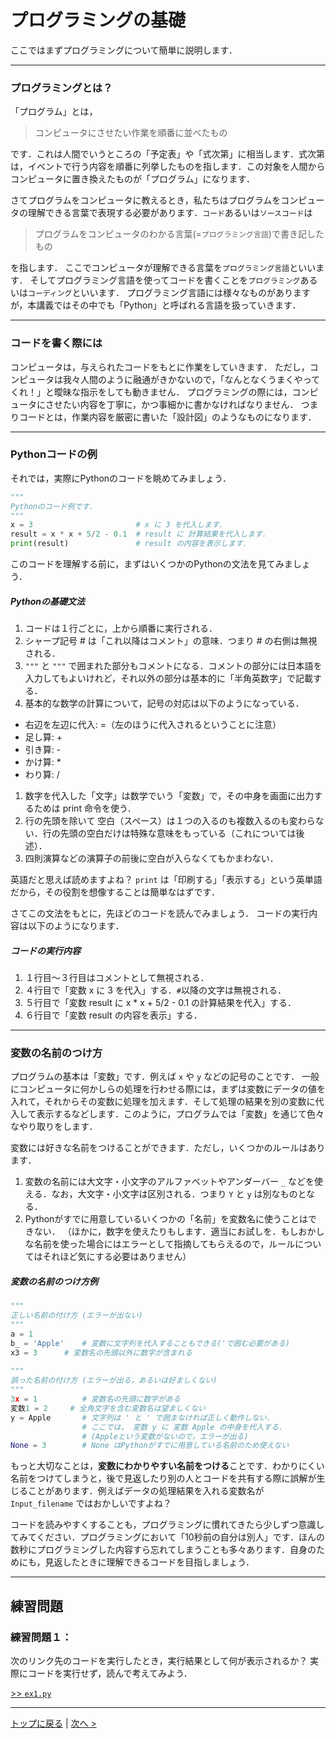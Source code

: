 # プログラミングの基礎

ここではまずプログラミングについて簡単に説明します．

--- 

### プログラミングとは？

「プログラム」とは，

> コンピュータにさせたい作業を順番に並べたもの

です．これは人間でいうところの「予定表」や「式次第」に相当します．式次第は，イベントで行う内容を順番に列挙したものを指します．この対象を人間からコンピュータに置き換えたものが「プログラム」になります．

さてプログラムをコンピュータに教えるとき，私たちはプログラムをコンピュータの理解できる言葉で表現する必要があります．``コード``あるいは``ソースコード``は

> プログラムをコンピュータのわかる言葉(=``プログラミング言語``)で書き記したもの

を指します．
ここでコンピュータが理解できる言葉を``プログラミング言語``といいます．
そしてプログラミング言語を使ってコードを書くことを``プログラミング``あるいは``コーディング``といいます．
プログラミング言語には様々なものがありますが，本講義ではその中でも「Python」と呼ばれる言語を扱っていきます．

--- 

### コードを書く際には

コンピュータは，与えられたコードをもとに作業をしていきます．
ただし，コンピュータは我々人間のように融通がきかないので，「なんとなくうまくやってくれ！」と曖昧な指示をしても動きません．
プログラミングの際には，コンピュータにさせたい内容を丁寧に，かつ事細かに書かなければなりません．
つまりコードとは，作業内容を厳密に書いた「設計図」のようなものになります．

--- 

### Pythonコードの例

それでは，実際にPythonのコードを眺めてみましょう．

````Python
"""
Pythonのコード例です．
"""
x = 3						# x に 3 を代入します．
result = x * x + 5/2 - 0.1	# result に 計算結果を代入します．
print(result)				# result の内容を表示します．
````

このコードを理解する前に，まずはいくつかのPythonの文法を見てみましょう．

#####  Pythonの基礎文法
1. コードは１行ごとに，上から順番に実行される．
1. シャープ記号 # は「これ以降はコメント」の意味．つまり # の右側は無視される．
1. `"""` と `"""` で囲まれた部分もコメントになる．コメントの部分には日本語を入力してもよいけれど，それ以外の部分は基本的に「半角英数字」で記載する．
1. 基本的な数学の計算について，記号の対応は以下のようになっている．  
 - 右辺を左辺に代入: =（左のほうに代入されるということに注意）
 - 足し算: +
 - 引き算: -
 - かけ算: *
 - わり算: /
1. 数字を代入した「文字」は数学でいう「変数」で，その中身を画面に出力するためは print 命令を使う．
1. 行の先頭を除いて 空白（スペース）は１つの入るのも複数入るのも変わらない．行の先頭の空白だけは特殊な意味をもっている（これについては後述）．
1. 四則演算などの演算子の前後に空白が入らなくてもかまわない．

英語だと思えば読めますよね？ `print` は「印刷する」「表示する」という英単語だから，その役割を想像することは簡単なはずです．

さてこの文法をもとに，先ほどのコードを読んでみましょう．
コードの実行内容は以下のようになります．

##### コードの実行内容
1. １行目～３行目はコメントとして無視される．
1. ４行目で「変数 x に 3 を代入」する．`#`以降の文字は無視される．
1. ５行目で「変数 result に x * x + 5/2 - 0.1 の計算結果を代入」する．
1. ６行目で「変数 result の内容を表示」する．

--- 
### 変数の名前のつけ方

プログラムの基本は「変数」です．例えば `x` や `y` などの記号のことです．
一般にコンピュータに何かしらの処理を行わせる際には，まずは変数にデータの値を入れて，それからその変数に処理を加えます．そして処理の結果を別の変数に代入して表示するなどします．このように，プログラムでは「変数」を通じて色々なやり取りをします．

変数には好きな名前をつけることができます．ただし，いくつかのルールはあります．

1. 変数の名前には大文字・小文字のアルファベットやアンダーバー `_` などを使える．なお，大文字・小文字は区別される．つまり `Y` と `y` は別なものとなる．
1. Pythonがすでに用意しているいくつかの「名前」を変数名に使うことはできない．
（ほかに，数字を使えたりもします．適当にお試しを．もしおかしな名前を使った場合にはエラーとして指摘してもらえるので，ルールについてはそれほど気にする必要はありません）

##### 変数の名前のつけ方例
```Python
"""
正しい名前の付け方 (エラーが出ない)
"""
a = 1
b_ = 'Apple' 	# 変数に文字列を代入することもできる('で囲む必要がある)
x3 = 3		# 変数名の先頭以外に数字が含まれる
	
"""
誤った名前の付け方 (エラーが出る，あるいは好ましくない)
"""
3x = 1 			# 変数名の先頭に数字がある
変数1 = 2		# 全角文字を含む変数名は望ましくない
y = Apple		# 文字列は ' と ' で囲まなければ正しく動作しない．
				# ここでは， 変数 y に 変数 Apple の中身を代入する．
				# (Appleという変数がないので，エラーが出る)
None = 3		# None はPythonがすでに用意している名前のため使えない
```

もっと大切なことは，**変数にわかりやすい名前をつける**ことです．わかりにくい名前をつけてしまうと，後で見返したり別の人とコードを共有する際に誤解が生じることがあります．例えばデータの処理結果を入れる変数名が `Input_filename` ではおかしいですよね？

コードを読みやすくすることも，プログラミングに慣れてきたら少しずつ意識してみてください．プログラミングにおいて「10秒前の自分は別人」です．ほんの数秒にプログラミングした内容すら忘れてしまうことも多々あります．自身のためにも，見返したときに理解できるコードを目指しましょう．

---
## 練習問題
### 練習問題１：
次のリンク先のコードを実行したとき，実行結果として何が表示されるか？
実際にコードを実行せず，読んで考えてみよう．

[>> `ex1.py`](ex1.py)

--- 
[トップに戻る](https://github.com/YosukeSugiura/Introduction_to_Programming) | [次へ >](../02_Environment) 